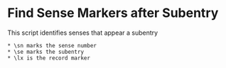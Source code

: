 # Find Sense Markers after Subentry
This script identifies senses that appear a subentry

	* \sn marks the sense number
	* \se marks the subentry
	* \lx is the record marker

